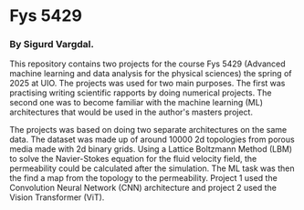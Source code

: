 # Fys 5429
### By Sigurd Vargdal.

This repository contains two projects for the course Fys 5429 (Advanced machine learning and data analysis for the physical sciences) the spring of 2025 at UIO. The projects was used for two main purposes. The first was practising writing scientific rapports by doing numerical projects. The second one was to become familiar with the machine learning (ML) architectures that would be used in the author's masters project. 

The projects was based on doing two separate architectures on the same data. The dataset was made up of around $10 000$ 2d topologies from porous media made with 2d binary grids. Using a Lattice Boltzmann Method (LBM) to solve the Navier-Stokes equation for the fluid velocity field, the permeability could be calculated after the simulation. The ML task was then the find a map from the topology to the permeability. Project 1 used the Convolution Neural Network (CNN) architecture and project 2 used the Vision Transformer (ViT).
